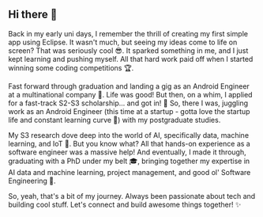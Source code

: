 ## Hi there 👋

Back in my early uni days, I remember the thrill of creating my first simple app using Eclipse. It wasn't much, but seeing my ideas come to life on screen? That was seriously cool 😎. It sparked something in me, and I just kept learning and pushing myself. All that hard work paid off when I started winning some coding competitions 🏆.

Fast forward through graduation and landing a gig as an Android Engineer at a multinational company 🏢. Life was good! But then, on a whim, I applied for a fast-track S2-S3 scholarship... and got in! 🤯 So, there I was, juggling work as an Android Engineer (this time at a startup - gotta love the startup life and constant learning curve 🚀) with my postgraduate studies.

My S3 research dove deep into the world of AI, specifically data, machine learning, and IoT 🤖. But you know what? All that hands-on experience as a software engineer was a massive help! And eventually, I made it through, graduating with a PhD under my belt 🎓, bringing together my expertise in AI data and machine learning, project management, and good ol' Software Engineering 💪.

So, yeah, that's a bit of my journey. Always been passionate about tech and building cool stuff. Let's connect and build awesome things together! ✨
